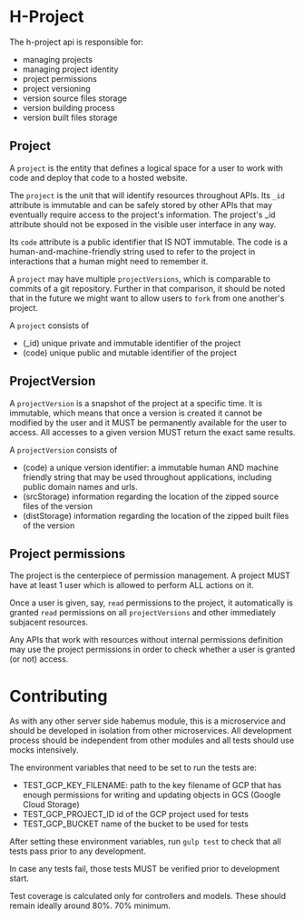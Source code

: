 # H-Project

The h-project api is responsible for:
  - managing projects
  - managing project identity
  - project permissions
  - project versioning
  - version source files storage
  - version building process
  - version built files storage

## Project

A `project` is the entity that defines a logical space for a user to work with code
and deploy that code to a hosted website.

The `project` is the unit that will identify resources throughout APIs.
Its `_id` attribute is immutable and can be safely stored by other APIs that may eventually
require access to the project's information.
The project's _id attribute should not be exposed in the visible user interface in any way.

Its `code` attribute is a public identifier that IS NOT immutable. The code is a human-and-machine-friendly string used to refer to the project in interactions that a human might need
to remember it.

A `project` may have multiple `projectVersions`, which is comparable to commits
of a git repository. Further in that comparison, it should be noted that in the future
we might want to allow users to `fork` from one another's project.

A `project` consists of
  - (_id) unique private and immutable identifier of the project
  - (code) unique public and mutable identifier of the project

## ProjectVersion

A `projectVersion` is a snapshot of the project at a specific time.
It is immutable, which means that once a version is created it cannot be modified by the
user and it MUST be permanently available for the user to access. All accesses to a given
version MUST return the exact same results.

A `projectVersion` consists of
  - (code) a unique version identifier: a immutable human AND machine friendly string that may
    be used throughout applications, including public domain names and urls.
  - (srcStorage) information regarding the location of the zipped source files of the version
  - (distStorage) information regarding the location of the zipped built files of the version

## Project permissions

The project is the centerpiece of permission management. A project MUST have at least 1 user
which is allowed to perform ALL actions on it.

Once a user is given, say, `read` permissions to the project, it automatically is granted
`read` permissions on all `projectVersions` and other immediately subjacent resources. 

Any APIs that work with resources without internal permissions definition may use the project
permissions in order to check whether a user is granted (or not) access.

# Contributing

As with any other server side habemus module, this is a microservice and should be
developed in isolation from other microservices. All development process should be
independent from other modules and all tests should use mocks intensively.

The environment variables that need to be set to run the tests are:
- TEST_GCP_KEY_FILENAME:
  path to the key filename of GCP that has enough permissions for writing and updating
  objects in GCS (Google Cloud Storage)
- TEST_GCP_PROJECT_ID
  id of the GCP project used for tests
- TEST_GCP_BUCKET
  name of the bucket to be used for tests

After setting these environment variables, run `gulp test` to check that all tests pass
prior to any development.

In case any tests fail, those tests MUST be verified prior to development start.

Test coverage is calculated only for controllers and models.
These should remain ideally around 80%. 70% minimum.
